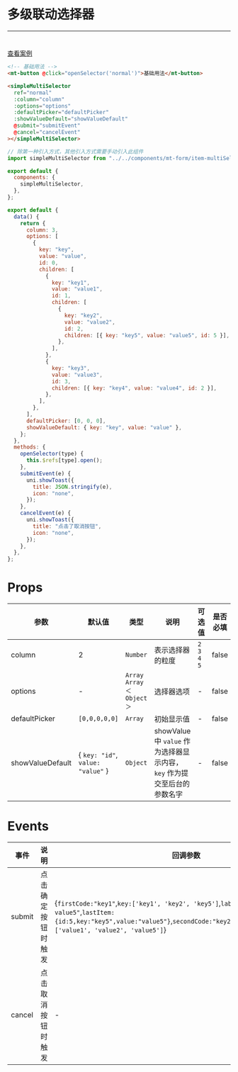 # 多级联动选择器

---

#

[查看案例](https://env-00jxgns8zjjt-static.normal.cloudstatic.cn/index.html#/pages/popup/simpleMultiSelector)

```html
<!-- 基础用法 -->
<mt-button @click="openSelector('normal')">基础用法</mt-button>

<simpleMultiSelector
  ref="normal"
  :column="column"
  :options="options"
  :defaultPicker="defaultPicker"
  :showValueDefault="showValueDefault"
  @submit="submitEvent"
  @cancel="cancelEvent"
></simpleMultiSelector>
```

```javascript
// 除第一种引入方式，其他引入方式需要手动引入此组件
import simpleMultiSelector from "../../components/mt-form/item-multiSelector/simple-multi-selector.vue";

export default {
  components: {
    simpleMultiSelector,
  },
};
```

```javascript
export default {
  data() {
    return {
      column: 3,
      options: [
        {
          key: "key",
          value: "value",
          id: 0,
          children: [
            {
              key: "key1",
              value: "value1",
              id: 1,
              children: [
                {
                  key: "key2",
                  value: "value2",
                  id: 2,
                  children: [{ key: "key5", value: "value5", id: 5 }],
                },
              ],
            },
            {
              key: "key3",
              value: "value3",
              id: 3,
              children: [{ key: "key4", value: "value4", id: 2 }],
            },
          ],
        },
      ],
      defaultPicker: [0, 0, 0],
      showValueDefault: { key: "key", value: "value" },
    };
  },
  methods: {
    openSelector(type) {
      this.$refs[type].open();
    },
    submitEvent(e) {
      uni.showToast({
        title: JSON.stringify(e),
        icon: "none",
      });
    },
    cancelEvent(e) {
      uni.showToast({
        title: "点击了取消按钮",
        icon: "none",
      });
    },
  },
};
```

# Props

| 参数             | 默认值                            | 类型                      | 说明                                                                    | 可选值          | 是否必填 |
| ---------------- | --------------------------------- | ------------------------- | ----------------------------------------------------------------------- | --------------- | -------- |
| column           | 2                                 | `Number`                  | 表示选择器的粒度                                                        | `2` `3` `4` `5` | false    |
| options          | -                                 | `Array` `Array＜Object＞` | 选择器选项                                                              | -               | false    |
| defaultPicker    | `[0,0,0,0,0]`                     | `Array`                   | 初始显示值                                                              | -               | false    |
| showValueDefault | { `key: "id"`, `value: "value"` } | `Object`                  | showValue 中 `value` 作为选择器显示内容，`key` 作为提交至后台的参数名字 | -               | false    |

# Events

| 事件   | 说明               | 回调参数                                                                                                                                                                                                     |
| ------ | ------------------ | ------------------------------------------------------------------------------------------------------------------------------------------------------------------------------------------------------------ |
| submit | 点击确定按钮时触发 | {`firstCode:"key1"`,`key:['key1', 'key2', 'key5']`,`label:"value1-value2-value5"`,`lastItem:{id:5,key:"key5",value:"value5"}`,`secondCode:"key2"`,`thirdCode:"key5"`,`value:['value1', 'value2', 'value5']`} |
| cancel | 点击取消按钮时触发 | -                                                                                                                                                                                                            |
